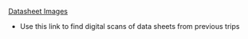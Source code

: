 [Datasheet Images](https://ucsb.box.com/s/hz94ogpnxel4n763wp3phda4x1x4nngu)
  + Use this link to find digital scans of data sheets from previous trips
